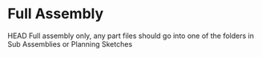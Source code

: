 # Full Assembly 
HEAD
Full assembly only, any part files should go into one of the folders in Sub Assemblies or Planning Sketches
